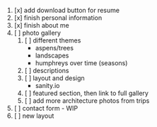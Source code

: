 1. [x] add download button for resume
2. [x] finish personal information
3. [x] finish about me
4. [ ] photo gallery
    1. [ ] different themes
       - aspens/trees
       - landscapes
       - humphreys over time (seasons)
    2. [ ] descriptions
    3. [ ] layout and design
       - sanity.io
   4. [ ] featured section, then link to full gallery
   5. [ ] add more architecture photos from trips
5. [ ] contact form - WIP
6. [ ] new layout